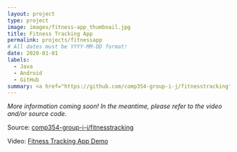 ```yaml
---
layout: project
type: project
image: images/fitness-app_thumbnail.jpg
title: Fitness Tracking App
permalink: projects/fitnessapp
# All dates must be YYYY-MM-DD format!
date: 2020-01-01
labels:
  - Java
  - Android
  - GitHub
summary: <a href="https://github.com/comp354-group-i-j/fitnesstracking"><i class="large github icon"></i></a><a href="https://www.youtube.com/watch?v=rrMi6l6N2rk"><i class="large youtube icon "></i></a>Interfaces with Endomondo to sync fitness training data (cycling) and make predictions based on moving averages.
---
```

*More information coming soon! In the meantime, please refer to the video and/or source code.*  

Source: <a href="https://github.com/comp354-group-i-j/fitnesstracking"><i class="large github icon"></i>comp354-group-i-j/fitnesstracking</a>  

Video: <a href="https://www.youtube.com/watch?v=rrMi6l6N2rk"><i class="large youtube icon "></i>Fitness Tracking App Demo</a>